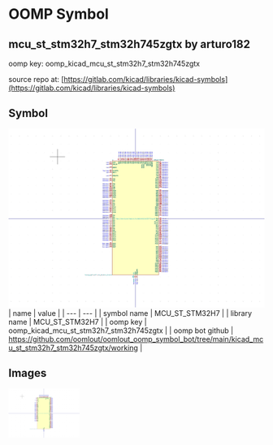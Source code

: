 # OOMP Symbol  
## mcu_st_stm32h7_stm32h745zgtx  by arturo182  
  
oomp key: oomp_kicad_mcu_st_stm32h7_stm32h745zgtx  
  
source repo at: [https://gitlab.com/kicad/libraries/kicad-symbols](https://gitlab.com/kicad/libraries/kicad-symbols)  
## Symbol  
  
[![working.png](working_600.png)](working.png)  
| name | value | 
| --- | --- | 
| symbol name | MCU_ST_STM32H7 | 
| library name | MCU_ST_STM32H7 | 
| oomp key | oomp_kicad_mcu_st_stm32h7_stm32h745zgtx | 
| oomp bot github | https://github.com/oomlout/oomlout_oomp_symbol_bot/tree/main/kicad_mcu_st_stm32h7_stm32h745zgtx/working | 
## Images  
  
[![working.png](working_140.png)](working.png)  
